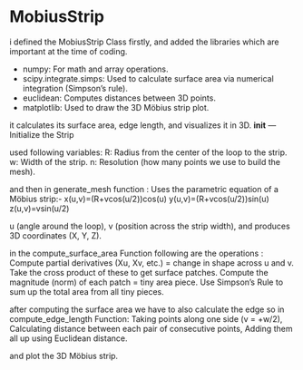 # MobiusStrip


i defined the MobiusStrip Class firstly, 
and added the libraries which are important at the time of coding.
- numpy: For math and array operations.
- scipy.integrate.simps: Used to calculate surface area via numerical integration (Simpson’s rule).
- euclidean: Computes distances between 3D points.
- matplotlib: Used to draw the 3D Möbius strip plot.


it calculates its surface area, edge length, and visualizes it in 3D.
__init__ — Initialize the Strip

used following variables:
    R: Radius from the center of the loop to the strip.
    w: Width of the strip.
    n: Resolution (how many points we use to build the mesh).
    
and then in generate_mesh function :
Uses the parametric equation of a Möbius strip:-
        x(u,v)=(R+vcos(u/2))cos(u)
        y(u,v)=(R+vcos(u/2))sin(u)
        z(u,v)=vsin(u/2)

u (angle around the loop),
v (position across the strip width),
and produces 3D coordinates (X, Y, Z).

in the compute_surface_area Function following are the operations :
Compute partial derivatives (Xu, Xv, etc.) = change in shape across u and v.
Take the cross product of these to get surface patches.
Compute the magnitude (norm) of each patch = tiny area piece.
Use Simpson’s Rule to sum up the total area from all tiny pieces.

after computing the surface area we have to also calculate the edge so in compute_edge_length Function: 
Taking points along one side (v = +w/2),
Calculating distance between each pair of consecutive points,
Adding them all up using Euclidean distance.

and plot the 3D Möbius strip.




​
 










